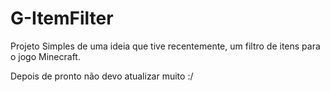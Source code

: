 # G-ItemFilter

Projeto Simples de uma ideia que tive recentemente, um filtro de itens para o jogo Minecraft.

Depois de pronto não devo atualizar muito :/